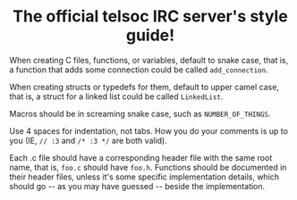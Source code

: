 <h1 align="center">The official telsoc IRC server's style guide!</h1>

When creating C files, functions, or variables, default to snake case, that is, a function that adds some connection could be called `add_connection`.

When creating structs or typedefs for them, default to upper camel case, that is, a struct for a linked list could be called `LinkedList`.

Macros should be in screaming snake case, such as `NUMBER_OF_THINGS`.

Use 4 spaces for indentation, not tabs.
How you do your comments is up to you (IE, `// :3` and `/* :3 */` are both valid).


Each .c file should have a corresponding header file with the same root name, that is, `foo.c` should have `foo.h`.
Functions should be documented in their header files, unless it's some specific implementation details, which should go -- as you may have guessed -- beside the implementation.
